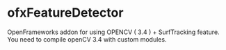 ofxFeatureDetector
================

OpenFrameworks addon for using OPENCV ( 3.4 ) + SurfTracking feature.   
You need to compile openCV 3.4 with custom modules.
